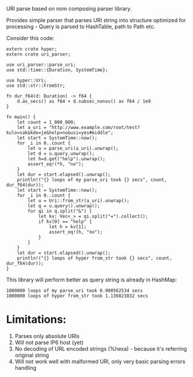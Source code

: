 URI parse based on nom composing parser library.

Provides simple parser that parses URI string  into structure optimized for processing - Query is parsed to HashTable, path to Path etc.

Consider this code:
```
extern crate hyper;
extern crate uri_parser;

use uri_parser::parse_uri;
use std::time::{Duration, SystemTime};

use hyper::Uri;
use std::str::FromStr;

fn dur_f64(d: Duration) -> f64 {
    d.as_secs() as f64 + d.subsec_nanos() as f64 / 1e9
}

fn main() {
    let count = 1_000_000;
    let a_uri = "http://www.example.com/root/test?kulo=sak&kde=je&help=no&usi=yes#middle";
    let start = SystemTime::now();
    for _i in 0..count {
        let u = parse_uri(a_uri).unwrap();
        let d = u.query.unwrap();
        let h=d.get("help").unwrap();
        assert_eq!(*h, "no");
    }
    let dur = start.elapsed().unwrap();
    println!("{} loops of my parse_uri took {} secs", count, dur_f64(dur));
    let start = SystemTime::now();
    for _i in 0..count {
        let u = Uri::from_str(a_uri).unwrap();
        let q = u.query().unwrap();
        for qi in q.split("&") {
            let kv: Vec<_> = qi.split("=").collect();
            if kv[0] == "help" {
                let h = kv[1];
                assert_eq!(h, "no");
            }
        }
    }
    let dur = start.elapsed().unwrap();
    println!("{} loops of hyper from_str took {} secs", count, dur_f64(dur));
}
```

This library will perform better as query string is already in HashMap:
```
1000000 loops of my parse_uri took 0.900562534 secs
1000000 loops of hyper from_str took 1.136823832 secs
```

Limitations:
===========

1. Parses only absolute URIs
2. Will not parse IP6 host (yet)
3. No decoding of URL encoded strings (%hexa) -  because it's referring original string
4. Will not work well with malformed URI, only very basic parsing errors handling